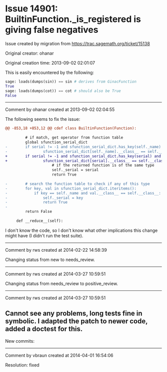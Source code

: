 # Issue 14901: BuiltinFunction._is_registered is giving false negatives

Issue created by migration from https://trac.sagemath.org/ticket/15138

Original creator: ohanar

Original creation time: 2013-09-02 02:01:07

This is easily encountered by the following:

```python
sage: loads(dumps(sin)) == sin # derives from GinacFunction
True
sage: loads(dumps(cot)) == cot # should also be True
False
```



---

Comment by ohanar created at 2013-09-02 02:04:55

The following seems to fix the issue:

```diff
@@ -853,18 +853,12 @@ cdef class BuiltinFunction(Function):
 
         # if match, get operator from function table
         global sfunction_serial_dict
-        if serial != -1 and sfunction_serial_dict.has_key(self._name) and \
-                sfunction_serial_dict[self._name].__class__ == self.__class__:
+        if serial != -1 and sfunction_serial_dict.has_key(serial) and \
+                sfunction_serial_dict[serial].__class__ == self.__class__:
                     # if the returned function is of the same type
                     self._serial = serial
                     return True
 
-        # search the function table to check if any of this type
-        for key, val in sfunction_serial_dict.iteritems():
-            if key == self._name and val.__class__ == self.__class__:
-                self._serial = key
-                return True
-
         return False
 
     def __reduce__(self):
```



I don't know the code, so I don't know what other implications this change might have (I didn't run the test suite).


---

Comment by rws created at 2014-02-22 14:58:39

Changing status from new to needs_review.


---

Comment by rws created at 2014-03-27 10:59:51

Changing status from needs_review to positive_review.


---

Comment by rws created at 2014-03-27 10:59:51

Cannot see any problems, long tests fine in symbolic. I adapted the patch to newer code, added a doctest for this.
----
New commits:


---

Comment by vbraun created at 2014-04-01 16:54:06

Resolution: fixed
